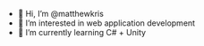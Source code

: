 - 👋 Hi, I’m @matthewkris
- 👀 I’m interested in web application development
- 🌱 I’m currently learning C# + Unity

<!---
matthewkris/matthewkris is a ✨ special ✨ repository because its `README.md` (this file) appears on your GitHub profile.
You can click the Preview link to take a look at your changes.
--->
